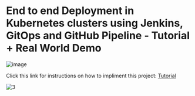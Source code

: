 # End to end  Deployment in Kubernetes clusters using Jenkins, GitOps and GitHub Pipeline - Tutorial + Real World Demo


![image](https://user-images.githubusercontent.com/115881685/209542342-7247a5d7-f6cd-43c0-b419-7d8b82ab7be6.png)

Click this link for instructions on how to impliment this project: [Tutorial](https://youtu.be/o4QG_kqYvHk)

![3](https://user-images.githubusercontent.com/115881685/211219583-84593475-dd3c-47e9-a0e9-24f2f0309be0.png)

